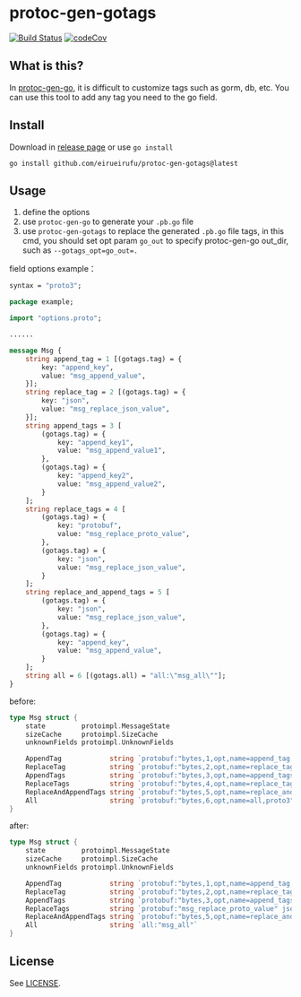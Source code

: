 # protoc-gen-gotags

<p align="left">
<a href="https://github.com/eirueirufu/protoc-gen-gotags/actions"><img src="https://github.com/eirueirufu/protoc-gen-gotags/workflows/go/badge.svg?branch=main" alt="Build Status"></a>
<a href="https://codecov.io/github/eirueirufu/protoc-gen-gotags"><img src="https://codecov.io/github/eirueirufu/protoc-gen-gotags/branch/main/graph/badge.svg?token=5NW5CP5H6G" alt="codeCov"></a>
</p>

## What is this?

In [protoc-gen-go](https://github.com/protocolbuffers/protobuf-go), it is difficult to customize tags such as gorm, db, etc. You can use this tool to add any tag you need to the go field.

## Install

Download in [release page](https://github.com/eirueirufu/protoc-gen-gotags/releases) or use `go install`

```golang
go install github.com/eirueirufu/protoc-gen-gotags@latest
```

## Usage

1. define the options
2. use `protoc-gen-go` to generate your `.pb.go` file
3. use `protoc-gen-gotags` to replace the generated `.pb.go` file tags, in this cmd, you should set opt param `go_out` to specify protoc-gen-go out_dir, such as `--gotags_opt=go_out=.` 

field options example：

```proto
syntax = "proto3";

package example;

import "options.proto";

......

message Msg {
    string append_tag = 1 [(gotags.tag) = {
        key: "append_key",
        value: "msg_append_value",
    }];
    string replace_tag = 2 [(gotags.tag) = {
        key: "json",
        value: "msg_replace_json_value",
    }];
    string append_tags = 3 [
        (gotags.tag) = {
            key: "append_key1",
            value: "msg_append_value1",
        },
        (gotags.tag) = {
            key: "append_key2",
            value: "msg_append_value2",
        }
    ];
    string replace_tags = 4 [
        (gotags.tag) = {
            key: "protobuf",
            value: "msg_replace_proto_value",
        },
        (gotags.tag) = {
            key: "json",
            value: "msg_replace_json_value",
        }
    ];
    string replace_and_append_tags = 5 [
        (gotags.tag) = {
            key: "json",
            value: "msg_replace_json_value",
        },
        (gotags.tag) = {
            key: "append_key",
            value: "msg_append_value",
        }
    ];
    string all = 6 [(gotags.all) = "all:\"msg_all\""];
}
```

before:

```go
type Msg struct {
	state         protoimpl.MessageState
	sizeCache     protoimpl.SizeCache
	unknownFields protoimpl.UnknownFields

	AppendTag            string `protobuf:"bytes,1,opt,name=append_tag,json=appendTag,proto3" json:"append_tag,omitempty"`
	ReplaceTag           string `protobuf:"bytes,2,opt,name=replace_tag,json=replaceTag,proto3" json:"replace_tag,omitempty"`
	AppendTags           string `protobuf:"bytes,3,opt,name=append_tags,json=appendTags,proto3" json:"append_tags,omitempty"`
	ReplaceTags          string `protobuf:"bytes,4,opt,name=replace_tags,json=replaceTags,proto3" json:"replace_tags,omitempty"`
	ReplaceAndAppendTags string `protobuf:"bytes,5,opt,name=replace_and_append_tags,json=replaceAndAppendTags,proto3" json:"replace_and_append_tags,omitempty"`
	All                  string `protobuf:"bytes,6,opt,name=all,proto3" json:"all,omitempty"`
}
```

after:

```go
type Msg struct {
	state         protoimpl.MessageState
	sizeCache     protoimpl.SizeCache
	unknownFields protoimpl.UnknownFields

	AppendTag            string `protobuf:"bytes,1,opt,name=append_tag,json=appendTag,proto3" json:"append_tag,omitempty" append_key:"msg_append_value"`
	ReplaceTag           string `protobuf:"bytes,2,opt,name=replace_tag,json=replaceTag,proto3" json:"msg_replace_json_value"`
	AppendTags           string `protobuf:"bytes,3,opt,name=append_tags,json=appendTags,proto3" json:"append_tags,omitempty" append_key1:"msg_append_value1" append_key2:"msg_append_value2"`
	ReplaceTags          string `protobuf:"msg_replace_proto_value" json:"msg_replace_json_value"`
	ReplaceAndAppendTags string `protobuf:"bytes,5,opt,name=replace_and_append_tags,json=replaceAndAppendTags,proto3" json:"msg_replace_json_value" append_key:"msg_append_value"`
	All                  string `all:"msg_all"`
}
```

## License

See [LICENSE](./LICENSE).